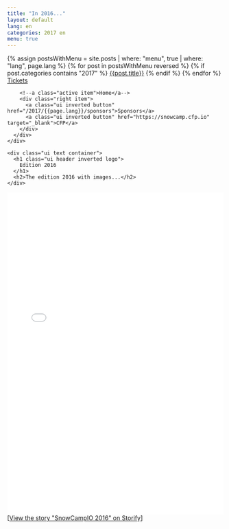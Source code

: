```yaml
---
title: "In 2016..."
layout: default
lang: en
categories: 2017 en
menu: true
---
```

<div class="previous-edition-header ui inverted vertical masthead center aligned segment">
  <div class="ui container">
    <div class="ui large secondary inverted pointing menu">
        <a class="toc item">
          <i class="sidebar icon"></i>
        </a>
        {% assign postsWithMenu = site.posts | where: "menu", true | where: "lang", page.lang %}
        {% for post in postsWithMenu reversed %}
          {% if post.categories contains "2017" %}
            <a class="item" href="{{post.id}}">{{post.title}}</a>
          {% endif %}
        {% endfor %}
        <a class="item" href="https://yurplan.com/event/Snow-Camp-2017/11544" target="_blank">Tickets</a>
        
        <!--a class="active item">Home</a-->
        <div class="right item">
          <a class="ui inverted button" href="/2017/{{page.lang}}/sponsors">Sponsors</a>
          <a class="ui inverted button" href="https://snowcamp.cfp.io" target="_blank">CFP</a>
        </div>
      </div>
    </div>

    <div class="ui text container">
      <h1 class="ui header inverted logo">
        Edition 2016
      </h1>
      <h2>The edition 2016 with images...</h2>
    </div>
</div>

<div class="ui text container"><iframe src="//storify.com/SnowCampIO/snowcampio-2016/embed?header=false&border=false&template=grid" width="100%" height="750" frameborder="no" allowtransparency="true"></iframe><script src="//storify.com/SnowCampIO/snowcampio-2016.js?header=false&border=false&template=grid"></script><noscript>[<a href="//storify.com/SnowCampIO/snowcampio-2016" target="_blank">View the story "SnowCampIO 2016" on Storify</a>]</noscript></div>
